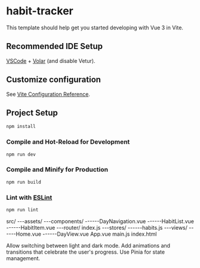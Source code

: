 # habit-tracker

This template should help get you started developing with Vue 3 in Vite.

## Recommended IDE Setup

[VSCode](https://code.visualstudio.com/) + [Volar](https://marketplace.visualstudio.com/items?itemName=Vue.volar) (and disable Vetur).

## Customize configuration

See [Vite Configuration Reference](https://vitejs.dev/config/).

## Project Setup

```sh
npm install
```

### Compile and Hot-Reload for Development

```sh
npm run dev
```

### Compile and Minify for Production

```sh
npm run build
```

### Lint with [ESLint](https://eslint.org/)

```sh
npm run lint
```

src/
---assets/
---components/
------DayNavigation.vue
------HabitList.vue
------HabitItem.vue
---router/
index.js
---stores/
------habits.js
---views/
------Home.vue
------DayView.vue
App.vue
main.js
index.html

Allow switching between light and dark mode.
Add animations and transitions that celebrate the user's progress.
Use Pinia for state management.
